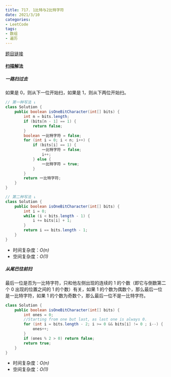 ```yaml
---
title: 717. 1比特与2比特字符
date: 2021/3/10
categories:
- LeetCode
tags:
- 数组
- 遍历
---
```


[题目链接](https://leetcode-cn.com/problems/1-bit-and-2-bit-characters/)

#### 扫描解法

##### 一路扫过去

如果是 0，则从下一位开始扫，如果是 1，则从下两位开始扫。

```java
// 第一种写法 ↓
class Solution {
    public boolean isOneBitCharacter(int[] bits) {
        int n = bits.length;
        if (bits[n - 1] == 1) {
            return false;
        }
        boolean 一比特字符 = false;
        for (int i = 0; i < n; i++) {
            if (bits[i] == 1) {
                一比特字符 = false;
                i++;
            } else {
                一比特字符 = true;
            }
        }
        return 一比特字符;
    }
}

// 第二种写法 ↓
class Solution {
    public boolean isOneBitCharacter(int[] bits) {
        int i = 0;
        while (i < bits.length - 1) {
            i += bits[i] + 1;
        }
        return i == bits.length - 1;
    }
}
```

- 时间复杂度：*O(n)*
- 空间复杂度：*O(1)*

##### 从尾巴往前扫

最后一位是否为一比特字符，只和他左侧出现的连续的 1 的个数（即它与倒数第二个 0 出现的位置之间的 1 的个数）有关，如果 1 的个数为偶数个，那么最后一位是一比特字符，如果 1 的个数为奇数个，那么最后一位不是一比特字符。

```java
class Solution {
    public boolean isOneBitCharacter(int[] bits) {
        int ones = 0;
        //Starting from one but last, as last one is always 0.
        for (int i = bits.length - 2; i >= 0 && bits[i] != 0 ; i--) { 
            ones++;
        }
        if (ones % 2 > 0) return false; 
        return true;
    }
}
```

- 时间复杂度：*O(n)*
- 空间复杂度：*O(1)*